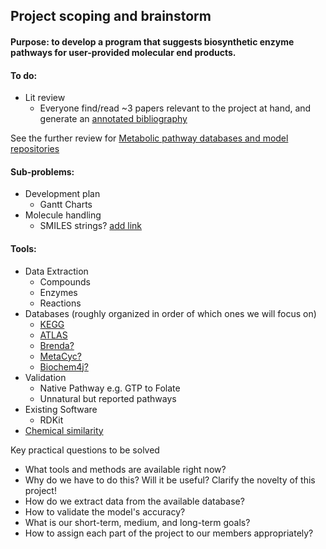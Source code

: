 
## Project scoping and brainstorm


#### Purpose: to develop a program that suggests biosynthetic enzyme pathways for user-provided molecular end products.

#### To do:
* Lit review
  * Everyone find/read ~3 papers relevant to the project at hand, and generate an [annotated bibliography](https://guides.library.cornell.edu/annotatedbibliography)
  
See the further review for [Metabolic pathway databases and model repositories](https://link.springer.com/content/pdf/10.1007%2Fs40484-017-0108-3.pdf)

#### Sub-problems:
* Development plan
  * Gantt Charts
* Molecule handling
  * SMILES strings? [add link]()

#### Tools:
* Data Extraction
  * Compounds
  * Enzymes
  * Reactions
* Databases (roughly organized in order of which ones we will focus on)
  * [KEGG](https://www.genome.jp/kegg/)
  * [ATLAS](http://lcsb-databases.epfl.ch/atlas/)
  * [Brenda?](https://www.brenda-enzymes.org/)
  * [MetaCyc?](https://metacyc.org/)
  * [Biochem4j?](https://github.com/synbiochem/biochem4j)
* Validation
  * Native Pathway e.g. GTP to Folate
  * Unnatural but reported pathways
* Existing Software
  * RDKit
* [Chemical similarity](https://en.wikipedia.org/wiki/Chemical_similarity)

Key practical questions to be solved
- What tools and methods are available right now?
- Why do we have to do this? Will it be useful? Clarify the novelty of this project!
- How do we extract data from the available database?
- How to validate the model's accuracy?
- What is our short-term, medium, and long-term goals?
- How to assign each part of the project to our members appropriately?